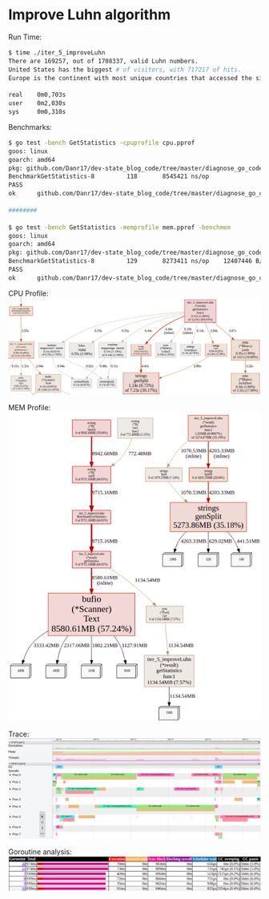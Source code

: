 # Improve Luhn algorithm

Run Time:

```bash
$ time ./iter_5_improveLuhn
There are 169257, out of 1708337, valid Luhn numbers. 
United States has the biggest # of visitors, with 717217 of hits. 
Europe is the continent with most unique countries that accessed the site more than 1000 times. It has 33 unique countries. 

real	0m0,703s
user	0m2,030s
sys	    0m0,310s
```

Benchmarks:

```bash
$ go test -bench GetStatistics -cpuprofile cpu.pprof
goos: linux
goarch: amd64
pkg: github.com/Danr17/dev-state_blog_code/tree/master/diagnose_go_code/iter_5_improveLuhn
BenchmarkGetStatistics-8   	     118	   8545421 ns/op
PASS
ok  	github.com/Danr17/dev-state_blog_code/tree/master/diagnose_go_code/iter_5_improveLuhn	8.464s

########

$ go test -bench GetStatistics -memprofile mem.pprof -benchmem
goos: linux
goarch: amd64
pkg: github.com/Danr17/dev-state_blog_code/tree/master/diagnose_go_code/iter_5_improveLuhn
BenchmarkGetStatistics-8   	     129	   8273411 ns/op	12407446 B/op	  105717 allocs/op
PASS
ok  	github.com/Danr17/dev-state_blog_code/tree/master/diagnose_go_code/iter_5_improveLuhn	9.311s
```

CPU Profile:  
![iter 5 cpu](imgs/iter5_cpu.png "Iter 5 CPU")

MEM Profile:  
![iter 5 mem](imgs/iter5_mem.png "Iter 5 MEM")

Trace:  
![iter 5 trace](imgs/iter5_trace.png "Iter 5 Trace")

Goroutine analysis:  
![iter 5 trace](imgs/iter5_goroutines.png "Iter 5 Goroutines")
